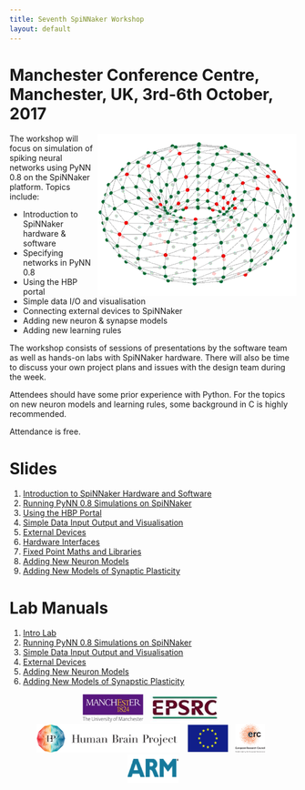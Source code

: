```yaml
---
title: Seventh SpiNNaker Workshop
layout: default
---
```


# Manchester Conference Centre, Manchester, UK, 3rd-6th October, 2017

<img style="float: right;" src="Rotating_Doughnut_S2.gif">

The workshop will focus on simulation of spiking neural networks using PyNN 0.8 on the SpiNNaker platform. Topics include:

 - Introduction to SpiNNaker hardware & software
 - Specifying networks in PyNN 0.8
 - Using the HBP portal
 - Simple data I/O and visualisation
 - Connecting external devices to SpiNNaker
 - Adding new neuron & synapse models
 - Adding new learning rules

The workshop consists of sessions of presentations by the software team as well as hands-on labs with SpiNNaker hardware. There will also be time to discuss your own project plans and issues with the design team during the week.

Attendees should have some prior experience with Python. For the topics on new neuron models and learning rules, some background in C is highly recommended.

Attendance is free.

# Slides

1. [Introduction to SpiNNaker Hardware and Software](https://drive.google.com/uc?export=download&id=0B9312BuJXntlb0c4eXgxdVVBODQ)
1. [Running PyNN 0.8 Simulations on SpiNNaker](https://docs.google.com/presentation/d/1xdUauQ9RrMguSUJK8jE4M3dV2i0qLmpETMlfNRuZXYU/export/pdf)
1. [Using the HBP Portal](https://docs.google.com/presentation/d/1CRRN31-lIaonsw0xiCaxkvkfRfW9-Ch5Xp34HG2sqX0/export/pdf)
1. [Simple Data Input Output and Visualisation](https://docs.google.com/presentation/d/1-u8qwWG71VHVvwzQ2sB5Ou8K5O_j8RKf1HWeSTbEohQ/export/pdf)
1. [External Devices](https://docs.google.com/presentation/d/1DgU4Vd0v9AMeM3g40B1w-YeRIHm3MP7qSwomXFmJH7U/export/pdf)
1. [Hardware Interfaces](https://drive.google.com/uc?export=download&id=0B9312BuJXntlTmloOUxLRGZaWmc)
1. [Fixed Point Maths and Libraries](https://drive.google.com/uc?export=download&id=0B9312BuJXntlb2x6RzhlbjNhODg)
1. [Adding New Neuron Models](https://docs.google.com/presentation/d/1zukVVl3ed5zwPZq8rV3i7CWpPPtrclTz8O7wG0Q9TdI/export/pdf)
1. [Adding New Models of Synaptic Plasticity](https://docs.google.com/presentation/d/1osnhXdBlGi03eYvMJdY5aqAV1dqXPY5ziX6hfd1tKSg/export/pdf)

# Lab Manuals

1. [Intro Lab](https://docs.google.com/document/d/1yfjEShsG0gvnGBnkCrEjNHtPJbb6Ff8bX3pKl78KiJ4/export?format=pdf)
1. [Running PyNN 0.8 Simulations on SpiNNaker](https://docs.google.com/document/d/1isNqmyDYMWU2K9dLPYcamnP0cyKBxWHiNyfAn5xbeiQ/export?format=pdf)
1. [Simple Data Input Output and Visualisation](https://docs.google.com/document/d/19gKFFiYaZexu3OfdesCNBb-zy68G5-zh8wfHMfSEIvA/export?format=pdf)
1. [External Devices](https://docs.google.com/document/d/1EEvKe5N1kQxHewX2vtatexieR8TbBeyDUopBJUoKP9w/export?format=pdf)
1. [Adding New Neuron Models](https://docs.google.com/document/d/1rPDtkmyBhV3uSIWZjHFdZG8xX6BWZiyfrEAHrBHXeOs/export?format=pdf)
1. [Adding New Models of Synapstic Plasticity](https://docs.google.com/document/d/1t51nzxEYJKR0lAINwzCO4BxXMxZ_6b8e1GaSJ7t-h4w/export?format=pdf)


<center>
<img src="UoM.png" height="50">&nbsp;&nbsp;
<img src="EPSRClogo.jpg" height="50">&nbsp;&nbsp;
<img src="HBP_logo.png" height="50">&nbsp;&nbsp;
<img src="EU_flag_yellow_low.jpg" height="50">&nbsp;&nbsp;
<img src="LOGO-ERC.jpg" height="50">&nbsp;&nbsp;
<img src="ARM.png" height="50">
</center>
